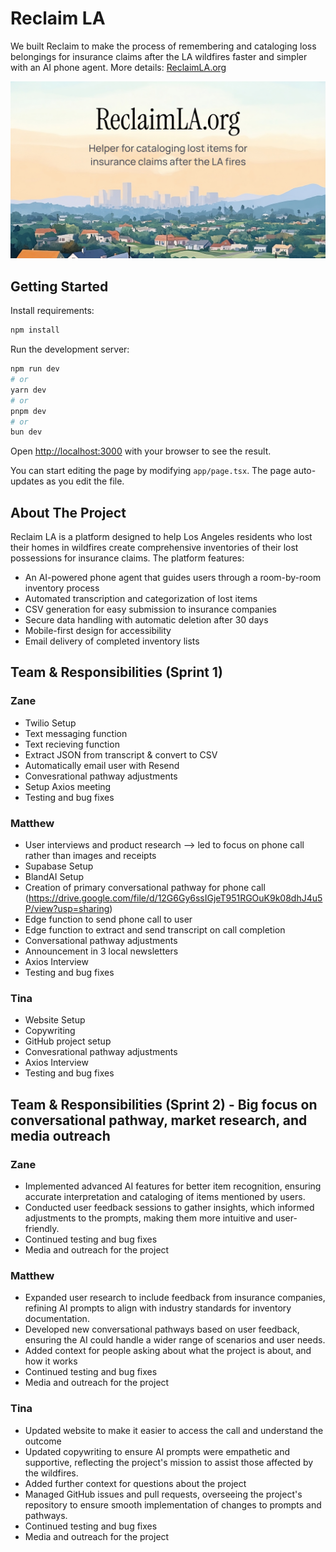 # Reclaim LA

We built Reclaim to make the process of remembering and cataloging loss belongings for insurance claims after the LA wildfires faster and simpler with an AI phone agent. More details: [ReclaimLA.org](https://reclaimla.org)

![Reclaim LA - AI insurance claims phone agent](/public/twitter-image.png)

## Getting Started

Install requirements:

```bash
npm install
```

Run the development server:

```bash
npm run dev
# or
yarn dev
# or
pnpm dev
# or
bun dev
```

Open [http://localhost:3000](http://localhost:3000) with your browser to see the result.

You can start editing the page by modifying `app/page.tsx`. The page auto-updates as you edit the file.

## About The Project

Reclaim LA is a platform designed to help Los Angeles residents who lost their homes in wildfires create comprehensive inventories of their lost possessions for insurance claims. The platform features:

- An AI-powered phone agent that guides users through a room-by-room inventory process
- Automated transcription and categorization of lost items
- CSV generation for easy submission to insurance companies
- Secure data handling with automatic deletion after 30 days
- Mobile-first design for accessibility
- Email delivery of completed inventory lists

## Team & Responsibilities (Sprint 1)

### Zane
- Twilio Setup
- Text messaging function
- Text recieving function
- Extract JSON from transcript & convert to CSV
- Automatically email user with Resend
- Convesrational pathway adjustments
- Setup Axios meeting
- Testing and bug fixes

### Matthew
- User interviews and product research --> led to focus on phone call rather than images and receipts
- Supabase Setup
- BlandAI Setup
- Creation of primary conversational pathway for phone call (https://drive.google.com/file/d/12G6Gy6ssIGjeT951RGOuK9k08dhJ4u5P/view?usp=sharing)
- Edge function to send phone call to user
- Edge function to extract and send transcript on call completion
- Conversational pathway adjustments
- Announcement in 3 local newsletters
- Axios Interview
- Testing and bug fixes


### Tina
- Website Setup
- Copywriting
- GitHub project setup
- Convesrational pathway adjustments
- Axios Interview
- Testing and bug fixes

## Team & Responsibilities (Sprint 2) - Big focus on conversational pathway, market research, and media outreach

### Zane
- Implemented advanced AI features for better item recognition, ensuring accurate interpretation and cataloging of items mentioned by users.
- Conducted user feedback sessions to gather insights, which informed adjustments to the prompts, making them more intuitive and user-friendly.
- Continued testing and bug fixes
- Media and outreach for the project

### Matthew
- Expanded user research to include feedback from insurance companies, refining AI prompts to align with industry standards for inventory documentation.
- Developed new conversational pathways based on user feedback, ensuring the AI could handle a wider range of scenarios and user needs.
- Added context for people asking about what the project is about, and how it works
- Continued testing and bug fixes
- Media and outreach for the project

### Tina
- Updated website to make it easier to access the call and understand the outcome
- Updated copywriting to ensure AI prompts were empathetic and supportive, reflecting the project's mission to assist those affected by the wildfires.
- Added further context for questions about the project
- Managed GitHub issues and pull requests, overseeing the project's repository to ensure smooth implementation of changes to prompts and pathways.
- Continued testing and bug fixes
- Media and outreach for the project
